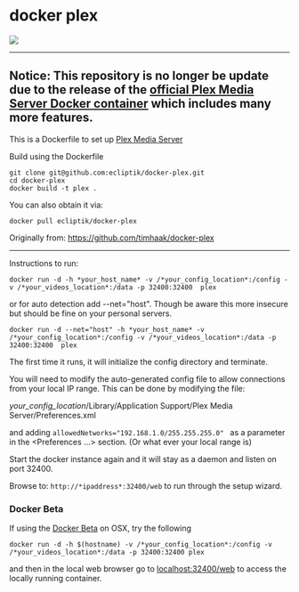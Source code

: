 # docker plex

[![](https://images.microbadger.com/badges/image/ecliptik/docker-plex.svg)](https://microbadger.com/images/ecliptik/docker-plex "Get your own image badge on microbadger.com")

--------------------
Notice: This repository is no longer be update due to the release of the [official Plex Media Server Docker container](https://github.com/plexinc/pms-docker) which includes many more features.
--------------------

This is a Dockerfile to set up [Plex Media Server](https://plex.tv/)

Build using the Dockerfile

```
git clone git@github.com:ecliptik/docker-plex.git
cd docker-plex
docker build -t plex .
```

You can also obtain it via:

```
docker pull ecliptik/docker-plex
```

Originally from: https://github.com/timhaak/docker-plex

---
Instructions to run:

```
docker run -d -h *your_host_name* -v /*your_config_location*:/config -v /*your_videos_location*:/data -p 32400:32400  plex
```
or for auto detection add --net="host". Though be aware this more insecure but should be fine on your personal servers.

```
docker run -d --net="host" -h *your_host_name* -v /*your_config_location*:/config -v /*your_videos_location*:/data -p 32400:32400  plex
```

The first time it runs, it will initialize the config directory and terminate.

You will need to modify the auto-generated config file to allow connections from your local IP range. This can be done by modifying the file:

*your_config_location*/Library/Application Support/Plex Media Server/Preferences.xml

and adding ```allowedNetworks="192.168.1.0/255.255.255.0" ``` as a parameter in the <Preferences ...> section. (Or what ever your local range is)

Start the docker instance again and it will stay as a daemon and listen on port 32400.

Browse to: ```http://*ipaddress*:32400/web``` to run through the setup wizard.

### Docker Beta
If using the [Docker Beta](https://blog.docker.com/2016/03/docker-for-mac-windows-beta/) on OSX, try the following

```
docker run -d -h $(hostname) -v /*your_config_location*:/config -v /*your_videos_location*:/data -p 32400:32400 plex
```

and then in the local web browser go to [localhost:32400/web](http://localhost:32400/web) to access the locally running container.
